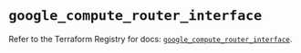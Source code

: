 # `google_compute_router_interface`

Refer to the Terraform Registry for docs: [`google_compute_router_interface`](https://registry.terraform.io/providers/hashicorp/google/6.34.1/docs/resources/compute_router_interface).
